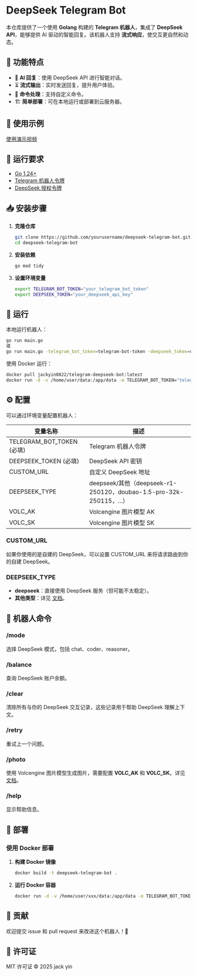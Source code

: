 # DeepSeek Telegram Bot

本仓库提供了一个使用 **Golang** 构建的 **Telegram 机器人**，集成了 **DeepSeek API**，能够提供 AI 驱动的智能回复。该机器人支持 **流式响应**，使交互更自然和动态。

## 🚀 功能特点
- 🤖 **AI 回复**：使用 DeepSeek API 进行智能对话。
- ⏳ **流式输出**：实时发送回复，提升用户体验。
- 🎯 **命令处理**：支持自定义命令。
- 🏗 **简单部署**：可在本地运行或部署到云服务器。

## 🤖 使用示例
[使用演示视频](https://github.com/yincongcyincong/telegram-deepseek-bot/wiki/Usage-Video)

## 📌 运行要求
- [Go 1.24+](https://go.dev/dl/)
- [Telegram 机器人令牌](https://core.telegram.org/bots/tutorial#obtain-your-bot-token)
- [DeepSeek 授权令牌](https://api-docs.deepseek.com/zh-cn/)

## 📥 安装步骤
1. **克隆仓库**
   ```sh
   git clone https://github.com/yourusername/deepseek-telegram-bot.git
   cd deepseek-telegram-bot
   ```
2. **安装依赖**
   ```sh
   go mod tidy
   ```
3. **设置环境变量**
   ```sh
   export TELEGRAM_BOT_TOKEN="your_telegram_bot_token"
   export DEEPSEEK_TOKEN="your_deepseek_api_key"
   ```

## 🚀 运行
本地运行机器人：
   ```sh
   go run main.go
   或
   go run main.go -telegram_bot_token=telegram-bot-token -deepseek_token=deepseek-auth-token
   ```
使用 Docker 运行：
   ```sh
   docker pull jackyin0822/telegram-deepseek-bot:latest
   docker run -d -v /home/user/data:/app/data -e TELEGRAM_BOT_TOKEN="telegram-bot-token" -e DEEPSEEK_TOKEN="deepseek-auth-token" --name my-telegram-bot jackyin0822/telegram-deepseek-bot:latest
   ```

## ⚙️ 配置
可以通过环境变量配置机器人：

| 变量名称                  | 描述                                                         |
|---------------------------|------------------------------------------------------------|
| TELEGRAM_BOT_TOKEN (必填) | Telegram 机器人令牌                                          |
| DEEPSEEK_TOKEN (必填)     | DeepSeek API 密钥                                           |
| CUSTOM_URL                | 自定义 DeepSeek 地址                                        |
| DEEPSEEK_TYPE             | deepseek/其他（deepseek-r1-250120，doubao-1.5-pro-32k-250115，...） |
| VOLC_AK                   | Volcengine 图片模型 AK                                      |
| VOLC_SK                   | Volcengine 图片模型 SK                                      |

### CUSTOM_URL
如果你使用的是自建的 DeepSeek，可以设置 CUSTOM_URL 来将请求路由到你的自建 DeepSeek。

### DEEPSEEK_TYPE
- **deepseek**：直接使用 DeepSeek 服务（但可能不太稳定）。
- **其他类型**：详见 [文档](https://www.volcengine.com/docs/82379/1463946)。

## 📜 机器人命令

### /mode
选择 DeepSeek 模式，包括 chat、coder、reasoner。

### /balance
查询 DeepSeek 账户余额。

### /clear
清除所有与你的 DeepSeek 交互记录，这些记录用于帮助 DeepSeek 理解上下文。

### /retry
重试上一个问题。

### /photo
使用 Volcengine 图片模型生成图片，需要配置 **VOLC_AK** 和 **VOLC_SK**。详见 [文档](https://www.volcengine.com/docs/6444/1340578)。

### /help
显示帮助信息。

## 🚀 部署
### 使用 Docker 部署
1. **构建 Docker 镜像**
   ```sh
   docker build -t deepseek-telegram-bot .
   ```
2. **运行 Docker 容器**
   ```sh
   docker run -d -v /home/user/xxx/data:/app/data -e TELEGRAM_BOT_TOKEN="telegram-bot-token" -e DEEPSEEK_TOKEN="deepseek-auth-token" --name my-telegram-bot telegram-deepseek-bot
   ```

## 🤝 贡献
欢迎提交 issue 和 pull request 来改进这个机器人！🚀

## 📜 许可证
MIT 许可证 © 2025 jack yin


